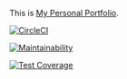 This is [My Personal Portfolio](https://oleksiikachan.herokuapp.com/).

[![CircleCI](https://circleci.com/gh/OleksiiKachan/Portfolio.svg?style=svg)](https://circleci.com/gh/OleksiiKachan/Portfolio)

[![Maintainability](https://api.codeclimate.com/v1/badges/380539b3027c7707ec14/maintainability)](https://codeclimate.com/github/OleksiiKachan/Portfolio/maintainability)

[![Test Coverage](https://api.codeclimate.com/v1/badges/380539b3027c7707ec14/test_coverage)](https://codeclimate.com/github/OleksiiKachan/Portfolio/test_coverage)